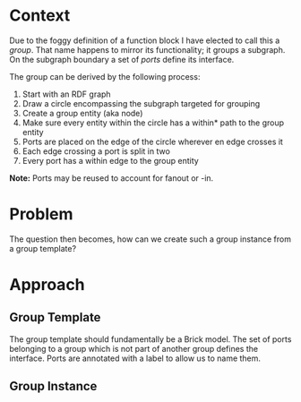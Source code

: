 # Context

<!-- function block disclaimer: this is a group -->
Due to the foggy definition of a function block I have elected to call this a *group*. That name happens to mirror its functionality; it groups a subgraph. On the subgraph boundary a set of *ports* define its interface.

<!-- what is a group: subgraph, one entity to rule them all, interface through ports -->
The group can be derived by the following process:

1. Start with an RDF graph
2. Draw a circle encompassing the subgraph targeted for grouping
3. Create a group entity (aka node)
4. Make sure every entity within the circle has a within* path to the group entity
5. Ports are placed on the edge of the circle wherever en edge crosses it
6. Each edge crossing a port is split in two
7. Every port has a within edge to the group entity

**Note:** Ports may be reused to account for fanout or -in.

# Problem

The question then becomes, how can we create such a group instance from a group template?

# Approach

## Group Template

The group template should fundamentally be a Brick model. The set of ports belonging to a group which is not part of another group defines the interface. Ports are annotated with a label to allow us to name them.

## Group Instance



